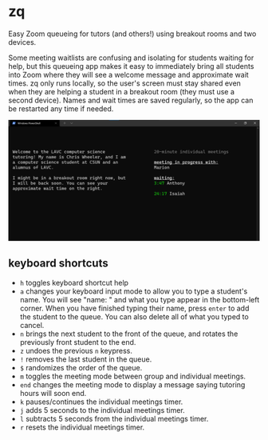 # zq

Easy Zoom queueing for tutors (and others!) using breakout rooms and two devices.

Some meeting waitlists are confusing and isolating for students waiting for help, but this queueing app makes it easy to immediately bring all students into Zoom where they will see a welcome message and approximate wait times. zq only runs locally, so the user's screen must stay shared even when they are helping a student in a breakout room (they must use a second device). Names and wait times are saved regularly, so the app can be restarted any time if needed.

![demo](docs/demo1.png)

## keyboard shortcuts

* `h` toggles keyboard shortcut help
* `a` changes your keyboard input mode to allow you to type a student's name. You will see "name: " and what you type appear in the bottom-left corner. When you have finished typing their name, press `enter` to add the student to the queue. You can also delete all of what you typed to cancel.
* `n` brings the next student to the front of the queue, and rotates the previously front student to the end.
* `z` undoes the previous `n` keypress.
* `!` removes the last student in the queue.
* `$` randomizes the order of the queue.
* `m` toggles the meeting mode between group and individual meetings.
* `end` changes the meeting mode to display a message saying tutoring hours will soon end.
* `k` pauses/continues the individual meetings timer.
* `j` adds 5 seconds to the individual meetings timer.
* `l` subtracts 5 seconds from the individual meetings timer.
* `r` resets the individual meetings timer.
